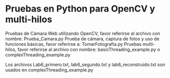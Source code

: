 # Pruebas en Python para OpenCV y multi-hilos

Pruebas de Cámara Web utilizando OpenCV, favor referirse al archivo con nombre: Prueba_Camara.py
Prueba de cámara, captura de fotos y uso de funciones básicas, favor referirse a: TomarFotografia.py
Pruebas multi-hilos, favor referirse al archivo con nombre: basicThreading_example.py o complexThreading_example.py

Los archivos Lab6_primero.txt, lab6_segundo.txt y lab6_reconstruido.txt son usados en complexThreading_example.py 
